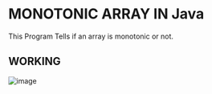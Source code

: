 # MONOTONIC ARRAY IN Java
This Program Tells if an array is monotonic or not.

## WORKING

![image](https://github.com/Nikita06211/Algorithms/assets/120494269/5b13beeb-3a1b-40bd-9878-942588116139)
